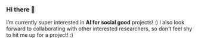 ### Hi there 👋

I’m currently super interested in **AI for social good** projects! :) 
I also look forward to collaborating with other interested researchers, so don't feel shy to hit me up for a project! :) 


<!--
**aarashfeizi/aarashfeizi** is a ✨ _special_ ✨ repository because its `README.md` (this file) appears on your GitHub profile.

Here are some ideas to get you started:

- 🔭 I’m currently working on ...
- 🌱 I’m currently learning ...
- 👯 I’m looking to collaborate on ...
- 🤔 I’m looking for help with ...
- 💬 Ask me about ...
- 📫 How to reach me: ...
- 😄 Pronouns: ...
- ⚡ Fun fact: ...
-->
